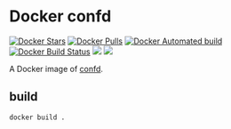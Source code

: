 Docker confd
============

[![Docker Stars](https://img.shields.io/docker/stars/dochang/confd.svg)](https://hub.docker.com/r/dochang/confd/)
[![Docker Pulls](https://img.shields.io/docker/pulls/dochang/confd.svg)](https://hub.docker.com/r/dochang/confd/)
[![Docker Automated build](https://img.shields.io/docker/automated/dochang/confd.svg)](https://hub.docker.com/r/dochang/confd/)
[![Docker Build Status](https://img.shields.io/docker/build/dochang/confd.svg)](https://hub.docker.com/r/dochang/confd/)
[![](https://images.microbadger.com/badges/image/dochang/confd.svg)](https://microbadger.com/images/dochang/confd "Get your own image badge on microbadger.com")
[![](https://images.microbadger.com/badges/version/dochang/confd.svg)](https://microbadger.com/images/dochang/confd "Get your own version badge on microbadger.com")

A Docker image of [confd][].

[confd]: https://github.com/kelseyhightower/confd

build
-----

    docker build .

